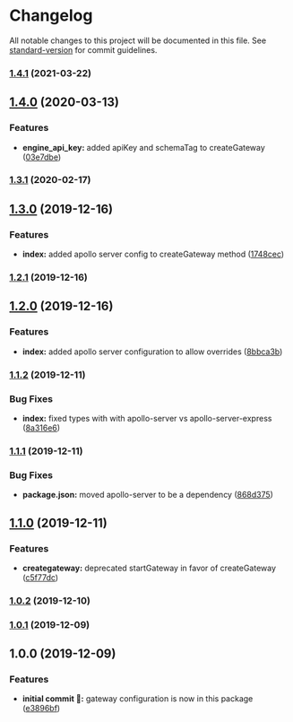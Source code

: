 # Changelog

All notable changes to this project will be documented in this file. See [standard-version](https://github.com/conventional-changelog/standard-version) for commit guidelines.

### [1.4.1](https://github.com/itmayziii/gateway-split-services/compare/v1.4.0...v1.4.1) (2021-03-22)

## [1.4.0](https://github.com/itmayziii/gateway-split-services/compare/v1.3.1...v1.4.0) (2020-03-13)


### Features

* **engine_api_key:** added apiKey and schemaTag to createGateway ([03e7dbe](https://github.com/itmayziii/gateway-split-services/commit/03e7dbe578a794491dfd2e77f5355af1c3fea01b))

### [1.3.1](https://github.com/itmayziii/gateway-split-services/compare/v1.3.0...v1.3.1) (2020-02-17)

## [1.3.0](https://github.com/itmayziii/gateway-split-services/compare/v1.2.1...v1.3.0) (2019-12-16)


### Features

* **index:** added apollo server config to createGateway method ([1748cec](https://github.com/itmayziii/gateway-split-services/commit/1748cec7f15693296e47cdea22e9ae8d94f971d0))

### [1.2.1](https://github.com/itmayziii/gateway-split-services/compare/v1.2.0...v1.2.1) (2019-12-16)

## [1.2.0](https://github.com/itmayziii/gateway-split-services/compare/v1.1.2...v1.2.0) (2019-12-16)


### Features

* **index:** added apollo server configuration to allow overrides ([8bbca3b](https://github.com/itmayziii/gateway-split-services/commit/8bbca3bf66be507e39f543afa5e6f7f1a088d944))

### [1.1.2](https://github.com/itmayziii/gateway-split-services/compare/v1.1.1...v1.1.2) (2019-12-11)


### Bug Fixes

* **index:** fixed types with with apollo-server vs apollo-server-express ([8a316e6](https://github.com/itmayziii/gateway-split-services/commit/8a316e6837c41baf4d5ebf55d0af69ae22578a01))

### [1.1.1](https://github.com/itmayziii/gateway-split-services/compare/v1.1.0...v1.1.1) (2019-12-11)


### Bug Fixes

* **package.json:** moved apollo-server to be a dependency ([868d375](https://github.com/itmayziii/gateway-split-services/commit/868d375127022eaf04fd22a1ef822057ab3da1cf))

## [1.1.0](https://github.com/itmayziii/gateway-split-services/compare/v1.0.2...v1.1.0) (2019-12-11)


### Features

* **creategateway:** deprecated startGateway in favor of createGateway ([c5f77dc](https://github.com/itmayziii/gateway-split-services/commit/c5f77dc6ff4d0922be1d222922054bff59a3bb43))

### [1.0.2](https://github.com/itmayziii/gateway-split-services/compare/v1.0.1...v1.0.2) (2019-12-10)

### [1.0.1](https://github.com/itmayziii/gateway-split-services/compare/v1.0.0...v1.0.1) (2019-12-09)

## 1.0.0 (2019-12-09)


### Features

* **initial commit :rocket::** gateway configuration is now in this package ([e3896bf](https://github.com/itmayziii/gateway-split-services/commit/e3896bf639ea88afd0f7f039b7c6229c3bb294b2))
